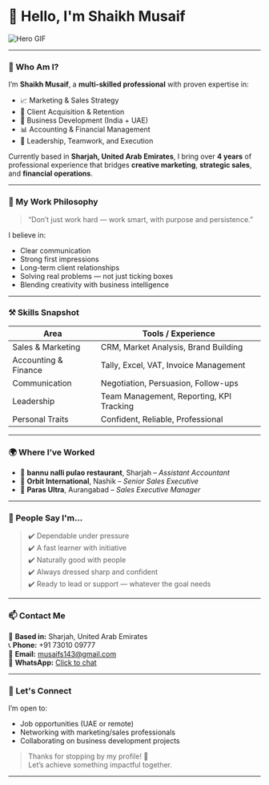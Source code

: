 # 👋 Hello, I'm Shaikh Musaif

![Hero GIF](https://media.giphy.com/media/YTbZzCkRQCEJa/giphy.gif) <!-- Replace with your own branded gif later -->

---

### 🚀 Who Am I?

I’m **Shaikh Musaif**, a **multi-skilled professional** with proven expertise in:

- 📈 Marketing & Sales Strategy  
- 🤝 Client Acquisition & Retention  
- 💼 Business Development (India + UAE)  
- 📊 Accounting & Financial Management  
- 🌟 Leadership, Teamwork, and Execution

Currently based in **Sharjah, United Arab Emirates**, I bring over **4 years** of professional experience that bridges **creative marketing**, **strategic sales**, and **financial operations**.

---

### 🧠 My Work Philosophy

> “Don’t just work hard — work smart, with purpose and persistence.”

I believe in:
- Clear communication  
- Strong first impressions  
- Long-term client relationships  
- Solving real problems — not just ticking boxes  
- Blending creativity with business intelligence

---

### ⚒️ Skills Snapshot

| Area                   | Tools / Experience                       |
|------------------------|------------------------------------------|
| Sales & Marketing      | CRM, Market Analysis, Brand Building     |
| Accounting & Finance   | Tally, Excel, VAT, Invoice Management    |
| Communication          | Negotiation, Persuasion, Follow-ups      |
| Leadership             | Team Management, Reporting, KPI Tracking |
| Personal Traits        | Confident, Reliable, Professional         |

---

### 🌍 Where I’ve Worked

- 🏢 **bannu nalli pulao restaurant**, Sharjah – *Assistant Accountant*  
- 🏢 **Orbit International**, Nashik – *Senior Sales Executive*  
- 🏢 **Paras Ultra**, Aurangabad – *Sales Executive Manager*

---

### 💬 People Say I'm...

> ✔️ Dependable under pressure  
> ✔️ A fast learner with initiative  
> ✔️ Naturally good with people  
> ✔️ Always dressed sharp and confident  
> ✔️ Ready to lead or support — whatever the goal needs

---

### 📫 Contact Me

📍 **Based in:** Sharjah, United Arab Emirates  
📞 **Phone:** +91 73010 09777  
📧 **Email:** musaifs143@gmail.com  
💬 **WhatsApp:** [Click to chat](https://wa.me/917301009777)

---

### 🤝 Let's Connect

I’m open to:
- Job opportunities (UAE or remote)
- Networking with marketing/sales professionals
- Collaborating on business development projects

> Thanks for stopping by my profile! 🙏  
> Let’s achieve something impactful together.

---
